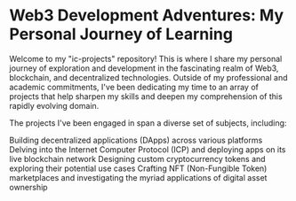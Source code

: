 # Web3 Development Adventures: My Personal Journey of Learning

Welcome to my "ic-projects" repository! This is where I share my personal journey of exploration and development in the fascinating realm of Web3, blockchain, and decentralized technologies. Outside of my professional and academic commitments, I've been dedicating my time to an array of projects that help sharpen my skills and deepen my comprehension of this rapidly evolving domain.

The projects I've been engaged in span a diverse set of subjects, including:

Building decentralized applications (DApps) across various platforms
Delving into the Internet Computer Protocol (ICP) and deploying apps on its live blockchain network
Designing custom cryptocurrency tokens and exploring their potential use cases
Crafting NFT (Non-Fungible Token) marketplaces and investigating the myriad applications of digital asset ownership
